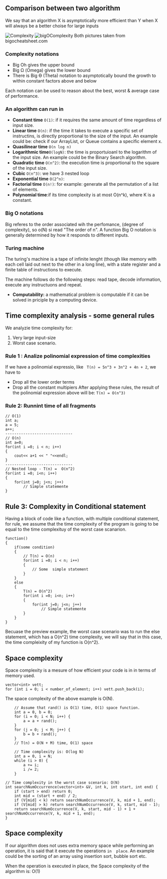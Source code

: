 ## Comparison between two algorithm

 We say that an algorithm X is asymptotically more efficient than Y when X will always be a better choise for large inputs

![Complexity](../images/complexity.png)
![bigOComplexity](../images/bigocomplexity.png)
Both pictures taken from bigocheatsheet.com


### Complexity notations

* Big Oh gives the upper bound
* Big Ω (Omega) gives the lower bound
* There is Big Ɵ (Theta) notation to asymptotically bound the growth to within constant factors above and below

Each notation can be used to reason about the best, worst & average case of performance. 

### An algorithm can run in 

* **Constant time** ```O(1)```:  if it requires the same amount of time regardless of input size.
* **Linear time** ```O(n)```: if the time it takes to execute a specific set of instructins, is directly proportional to the size of the input. An example could be: check if our ArrayList, or Queue contains a specific element x. 
* **Quasilinear time** ```O(n log n)```
* **Logarithmic time**```O(logN)```: the time is proportuioanl to the logarithm of the input size. An example could be the Binary Search algorithm. 
* **Quadratic time**  ```O(n^2)```: the execution time is proportional to the square of the input size. 
* **Cubic** ```O(n^3)```: we have 3 nested loop
* **Exponential time** ```O(2^n)```: 
* **Factorial time** ```O(n!)```: for example: generate all the permutation of a list of elements. 
* **Polynomial time**:if its time complexity is at most O(n^k), where K is a constant. 

### Big O notations

Big referes to the order associated wih the perfomance, (degree of complexity), so o(N) si read "The order of n". 
A function Big O notation is generally determined by how it responds to different inputs. 

### Turing machine

The turing's machine is a tape of infinite lenght (though like memory with each cell laid out next to the other in a long line),
with a state register and a finite table of instructions to execute. 

The machine follows do the following  steps: read tape, decode information, execute any instructuons and repeat. 

* **Computability:** a mathematical problem is computable if it can be solved in priciple by a computing device. 

## Time complexity analysis - some general rules

We analyzie time complexity for:
1. Very large input-size
2. Worst case scenario. 

### Rule 1 : Analize polinomial expression of time complexities
If we have a polinomial expressio, like ``` T(n) = 5n^3 + 3n^2 + 4n + 2```, we have to 
* Drop all the lower order terms
* Drop all the constant multipiers
After applying these rules, the result of the polinomial expression above will be: ```T(n) = O(n^3)```

### Rule 2: Runnint time of all fragments
```
// O(1)
int a;
a = 5;
a++;
------------------------------
// O(n)
int a=0;
for(int i =0; i < n; i++)
{
    cout<< a+1 << " "<<endl;
}
------------------------------
// Nested loop - T(n) =  O(n^2)
for(int i =0; i<n; i++)
{
    for(int j=0; j<n; j++)
        // Simple statemente
}
```
## Rule 3: Complexity in Conditional statement

Having a block of code like a function, with multiple conditional statement, for rule, we assume that the time complexity of the program is going to be equal to the time complexituy of the worst case scanarion.
```
function()
{
    if(some condition)
    {
        // T(n) = O(n)
        for(int i =0; i < n; i++)
        {
            // Some  simple statement
        }  
    }
    else
    {
        T(n) = O(n^2)
        for(int i =0; i<n; i++)
        {
            for(int j=0; j<n; j++)
                // Simple statemente
        }  
    }
}
```
Becuase the preview example, the worst case scenario was to run the else statement, which has a O(n^2) time complexity, we will say that in this case, the time compleixity of my function is O(n^2).

## Space complexity

Space complexity is a mesure of how efficient your code is in in terms of memory used. 
```
vector<int> vett;
for (int i = 0; i < number_of_element; i++) vett.push_back(i);
```
The space complexity of the above example is O(N). 

```
    // Assume that rand() is O(1) time, O(1) space function.
    int a = 0, b = 0;    
    for (i = 0; i < N; i++) {
        a = a + rand();  
    }
    for (j = 0; j < M; j++) {
        b = b + rand();
    }
    // T(n) = O(N + M) time, O(1) space
```

```
    // Time complexity is: O(log N)
    int a = 0, i = N;
    while (i > 0) {
        a += i;
        i /= 2;
    }
```
```
// Time complexity in the worst case scenario: O(N)
int searchNumOccurrence(vector<int> &V, int k, int start, int end) {
    if (start > end) return 0;
    int mid = (start + end) / 2;
    if (V[mid] < k) return searchNumOccurrence(V, k, mid + 1, end);
    if (V[mid] > k) return searchNumOccurrence(V, k, start, mid - 1);
    return searchNumOccurrence(V, k, start, mid - 1) + 1 + searchNumOccurrence(V, k, mid + 1, end);
}
```

## Space complexity

If our algorithm does not uses extra memory space while performing an operation, it is said that it execute the operations ```in  place```. An example could be the sorting of an array using insertion sort, bubble sort etc.

When the operation is executed in place, the Space complexity of the algorithm is: O(1)